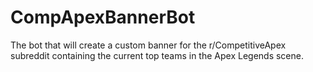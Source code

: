 # CompApexBannerBot
 The bot that will create a custom banner for the r/CompetitiveApex subreddit containing the current top teams in the Apex Legends scene.
